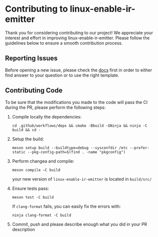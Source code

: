 # Contributing to linux-enable-ir-emitter
Thank you for considering contributing to our project! We appreciate your interest and effort in improving linux-enable-ir-emitter. Please follow the guidelines below to ensure a smooth contribution process.

## Reporting Issues
Before opening a new issue, please check the [docs](docs/README.md) first in order to either find answer to your question or to use the right template.

## Contributing Code
To be sure that the modifications you made to the code will pass the CI during the PR, please perform the following steps:
1. Compile locally the dependencies:
    ```
    cd .github/workflows/deps && cmake -Bbuild -GNinja && ninja -C build && cd -
    ```
2. Setup the build:
    ```
    meson setup build --buildtype=debug --sysconfdir /etc --prefer-static --pkg-config-path=$(find . -name "pkgconfig")
    ```
3. Perform changea and compile:
   ```
   meson compile −C build
   ```
   your new version of `linux-enable-ir-emitter` is located in `build/src/`
4. Ensure tests pass:
   ```
   meson test -C build
   ```

   If `clang-format` fails, you can easily fix the errors with:
   ```
   ninja clang-format -C build
   ```
5. Commit, push and please describe enough what you did in your PR description
